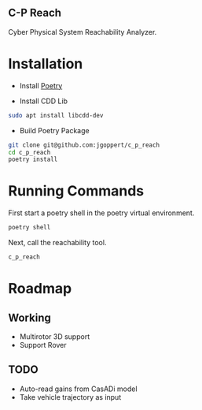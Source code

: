 C-P Reach
---------------

Cyber Physical System Reachability Analyzer.

# Installation

* Install [Poetry](https://python-poetry.org/docs/)

* Install CDD Lib
```bash
sudo apt install libcdd-dev
```

* Build Poetry Package

```bash
git clone git@github.com:jgoppert/c_p_reach
cd c_p_reach
poetry install
```

# Running Commands

First start a poetry shell in the poetry virtual environment.

```bash
poetry shell
```
Next, call the reachability tool.
```bash
c_p_reach
```

# Roadmap

## Working
* Multirotor 3D support
* Support Rover

## TODO
* Auto-read gains from CasADi model
* Take vehicle trajectory as input
